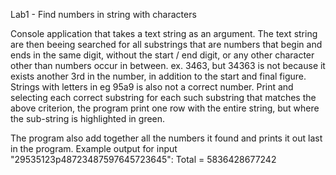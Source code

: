Lab1 - Find numbers in string with characters

Console application that takes a text string as an argument. The text string are then beeing searched for all substrings that are numbers that begin and ends in the same digit, without the start / end digit, or any other character other than numbers occur in between. ex. 3463, but 34363 is not because it exists another 3rd in the number, in addition to the start and final figure. Strings with letters in eg 95a9 is also not a correct number. Print and selecting each correct substring for each such substring that matches the above criterion, the program print one row with the entire string, but where the sub-string is highlighted in green.

The program also add together all the numbers it found and prints it out last in the program. Example output for input "29535123p48723487597645723645": Total = 5836428677242
